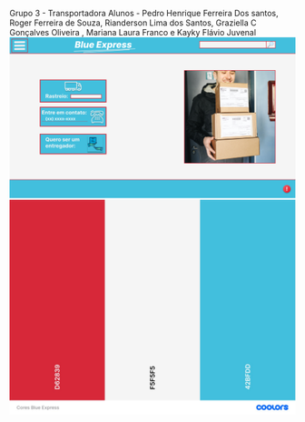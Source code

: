 Grupo 3 - Transportadora 
Alunos - Pedro Henrique Ferreira Dos santos, Roger Ferreira de Souza, Rianderson Lima dos Santos, Graziella C Gonçalves Oliveira , Mariana Laura Franco e Kayky Flávio Juvenal
<img src="Site Blue Express.png">
<img src="Cores.jpeg">